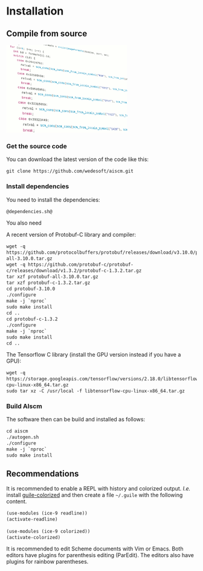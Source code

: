 # Installation

## Compile from source

<div class="figure"><img src="source.png" alt=""/></div>

### Get the source code

You can download the latest version of the code like this:

```
git clone https://github.com/wedesoft/aiscm.git
```

### Install dependencies

You need to install the dependencies:

```
@dependencies.sh@
```

You also need

A recent version of Protobuf-C library and compiler:

```
wget -q https://github.com/protocolbuffers/protobuf/releases/download/v3.10.0/protobuf-all-3.10.0.tar.gz
wget -q https://github.com/protobuf-c/protobuf-c/releases/download/v1.3.2/protobuf-c-1.3.2.tar.gz
tar xzf protobuf-all-3.10.0.tar.gz
tar xzf protobuf-c-1.3.2.tar.gz
cd protobuf-3.10.0
./configure
make -j `nproc`
sudo make install
cd ..
cd protobuf-c-1.3.2
./configure
make -j `nproc`
sudo make install
cd ..
```


The Tensorflow C library (install the GPU version instead if you have a GPU):

```
wget -q https://storage.googleapis.com/tensorflow/versions/2.18.0/libtensorflow-cpu-linux-x86_64.tar.gz
sudo tar xz -C /usr/local -f libtensorflow-cpu-linux-x86_64.tar.gz
```

### Build AIscm

The software then can be build and installed as follows:

```
cd aiscm
./autogen.sh
./configure
make -j `nproc`
sudo make install
```

## Recommendations

It is recommended to enable a REPL with history and colorized output.
*I.e.* install [guile-colorized][1] and then create a file ```~/.guile``` with the following content.

```
(use-modules (ice-9 readline))
(activate-readline)

(use-modules (ice-9 colorized))
(activate-colorized)
```

It is recommended to edit Scheme documents with Vim or Emacs.
Both editors have plugins for parenthesis editing (ParEdit).
The editors also have plugins for rainbow parentheses.

[1]: https://github.com/NalaGinrut/guile-colorized
